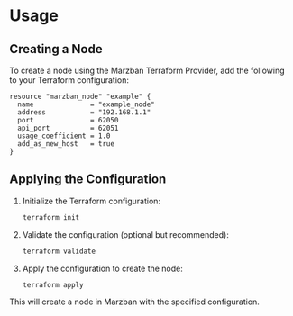 # Usage

## Creating a Node

To create a node using the Marzban Terraform Provider, add the following to your Terraform configuration:

```hcl
resource "marzban_node" "example" {
  name              = "example_node"
  address           = "192.168.1.1"
  port              = 62050
  api_port          = 62051
  usage_coefficient = 1.0
  add_as_new_host   = true
}
```

## Applying the Configuration

1. Initialize the Terraform configuration:

   ```sh
   terraform init
   ```

2. Validate the configuration (optional but recommended):

   ```sh
   terraform validate
   ```

3. Apply the configuration to create the node:

   ```sh
   terraform apply
   ```

This will create a node in Marzban with the specified configuration.
